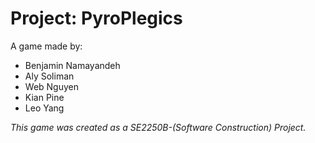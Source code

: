 # Project: PyroPlegics
A game made by:
- Benjamin Namayandeh
- Aly Soliman
- Web Nguyen
- Kian Pine
- Leo Yang

*This game was created as a SE2250B-(Software Construction) Project.*
